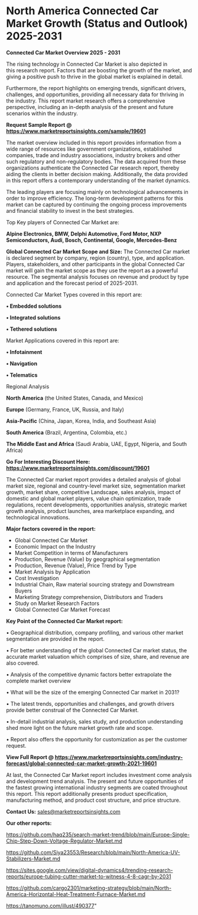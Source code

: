# North America Connected Car Market Growth (Status and Outlook) 2025-2031

<Strong> Connected Car Market Overview 2025 - 2031</strong>

The rising technology in Connected Car Market is also depicted in this research report. Factors that are boosting the growth of the market, and giving a positive push to thrive in the global market is explained in detail.

Furthermore, the report highlights on emerging trends, significant drivers, challenges, and opportunities, providing all necessary data for thriving in the industry. This report market research offers a comprehensive perspective, including an in-depth analysis of the present and future scenarios within the industry.

<strong>Request Sample Report @ <a href=https://www.marketreportsinsights.com/sample/19601>https://www.marketreportsinsights.com/sample/19601</a></strong>

The market overview included in this report provides information from a wide range of resources like government organizations, established companies, trade and industry associations, industry brokers and other such regulatory and non-regulatory bodies. The data acquired from these organizations authenticate the Connected Car research report, thereby aiding the clients in better decision making. Additionally, the data provided in this report offers a contemporary understanding of the market dynamics.

The leading players are focusing mainly on technological advancements in order to improve efficiency. The long-term development patterns for this market can be captured by continuing the ongoing process improvements and financial stability to invest in the best strategies.

Top Key players of Connected Car Market are:

<strong>Alpine Electronics, BMW, Delphi Automotive, Ford Motor, NXP Semiconductors, Audi, Bosch, Continental, Google, Mercedes-Benz</strong>

<strong><b>Global Connected Car Market Scope and Size:</b></strong>
The Connected Car market is declared segment by company, region (country), type, and application. Players, stakeholders, and other participants in the global Connected Car market will gain the market scope as they use the report as a powerful resource. The segmental analysis focuses on revenue and product by type and application and the forecast period of 2025-2031.

Connected Car Market Types covered in this report are:

<strong>• Embedded solutions

• Integrated solutions

• Tethered solutions</strong>

Market Applications covered in this report are:

<strong>• Infotainment

• Navigation

• Telematics</strong> 

Regional Analysis

<strong>North America</strong> (the United States, Canada, and Mexico)

<strong>Europe</strong> (Germany, France, UK, Russia, and Italy)

<strong>Asia-Pacific</strong> (China, Japan, Korea, India, and Southeast Asia)

<strong>South America</strong> (Brazil, Argentina, Colombia, etc.)

<strong>The Middle East and Africa</strong> (Saudi Arabia, UAE, Egypt, Nigeria, and South Africa)

<strong>Go For Interesting Discount Here: <a href=https://www.marketreportsinsights.com/discount/19601>https://www.marketreportsinsights.com/discount/19601</a></strong>

The Connected Car market report provides a detailed analysis of global market size, regional and country-level market size, segmentation market growth, market share, competitive Landscape, sales analysis, impact of domestic and global market players, value chain optimization, trade regulations, recent developments, opportunities analysis, strategic market growth analysis, product launches, area marketplace expanding, and technological innovations.

<strong><b>Major factors covered in the report:</b></strong>
<ul>
  <li>Global Connected Car Market </li>
  <li>Economic Impact on the Industry</li>
  <li>Market Competition in terms of Manufacturers</li>
  <li>Production, Revenue (Value) by geographical segmentation</li>
  <li>Production, Revenue (Value), Price Trend by Type</li>
  <li>Market Analysis by Application</li>
  <li>Cost Investigation</li>
  <li>Industrial Chain, Raw material sourcing strategy and Downstream Buyers</li>
  <li>Marketing Strategy comprehension, Distributors and Traders</li>
  <li>Study on Market Research Factors</li>
  <li>Global Connected Car Market Forecast</li>
</ul>

<strong><b>Key Point of the Connected Car Market report:</b></strong>

• Geographical distribution, company profiling, and various other market segmentation are provided in the report.

• For better understanding of the global Connected Car market status, the accurate market valuation which comprises of size, share, and revenue are also covered.

• Analysis of the competitive dynamic factors better extrapolate the complete market overview

• What will be the size of the emerging Connected Car market in 2031?

• The latest trends, opportunities and challenges, and growth drivers provide better construal of the Connected Car Market.

• In-detail industrial analysis, sales study, and production understanding shed more light on the future market growth rate and scope.

• Report also offers the opportunity for customization as per the customer request.

<strong><b>View Full Report @ <a href=https://www.marketreportsinsights.com/industry-forecast/global-connected-car-market-growth-2021-19601>https://www.marketreportsinsights.com/industry-forecast/global-connected-car-market-growth-2021-19601</a></b></strong>


At last, the Connected Car Market report includes investment come analysis and development trend analysis. The present and future opportunities of the fastest growing international industry segments are coated throughout this report. This report additionally presents product specification, manufacturing method, and product cost structure, and price structure.

<strong>Contact Us:</strong>
sales@marketreportsinsights.com

<strong>Our other reports:</strong>

<a href=https://github.com/haq235/search-market-trend/blob/main/Europe-Single-Chip-Step-Down-Voltage-Regulator-Market.md>https://github.com/haq235/search-market-trend/blob/main/Europe-Single-Chip-Step-Down-Voltage-Regulator-Market.md</a>

<a href=https://github.com/Siya23553/Research/blob/main/North-America-UV-Stabilizers-Market.md>https://github.com/Siya23553/Research/blob/main/North-America-UV-Stabilizers-Market.md</a>

<a href=https://sites.google.com/view/digital-dynamics4/trending-research-reports/europe-tubing-cutter-market-to-witness-4-8-cagr-by-2031>https://sites.google.com/view/digital-dynamics4/trending-research-reports/europe-tubing-cutter-market-to-witness-4-8-cagr-by-2031</a>

<a href=https://github.com/cargo2301/marketing-strategy/blob/main/North-America-Horizontal-Heat-Treatment-Furnace-Market.md>https://github.com/cargo2301/marketing-strategy/blob/main/North-America-Horizontal-Heat-Treatment-Furnace-Market.md</a>

<a href=https://tanomuno.com/illust/490377>https://tanomuno.com/illust/490377</a>"
